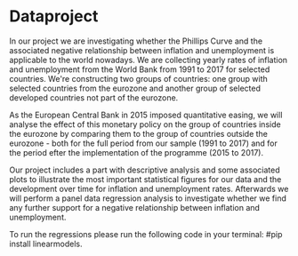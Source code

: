 # Dataproject

In our project we are investigating whether the Phillips Curve and the associated negative relationship between inflation and unemployment is applicable to the world nowadays. We are collecting yearly rates of inflation and unemployment from the World Bank from 1991 to 2017 for selected countries. We're constructing two groups of countries: one group with selected countries from the eurozone and another group of selected developed countries not part of the eurozone.

As the European Central Bank in 2015 imposed quantitative easing, we will analyse the effect of this monetary policy on the group of countries inside the eurozone by comparing them to the group of countries outside the eurozone - both for the full period from our sample (1991 to 2017) and for the period efter the implementation of the programme (2015 to 2017).

Our project includes a part with descriptive analysis and some associated plots to illustrate the most important statistical figures for our data and the development over time for inflation and unemployment rates. Afterwards we will perform a panel data regression analysis to investigate whether we find any further support for a negative relationship between inflation and unemployment.

To run the regressions please run the following code in your terminal: #pip install linearmodels. 
